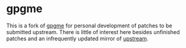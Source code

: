 # gpgme

This is a fork of [gpgme](https://gnupg.org/software/gpgme/index.html) for
personal development of patches to be submitted upstream. There is little
of interest here besides unfinished patches and an infrequently updated
mirror of [upstream](https://dev.gnupg.org/source/gpgme/).
